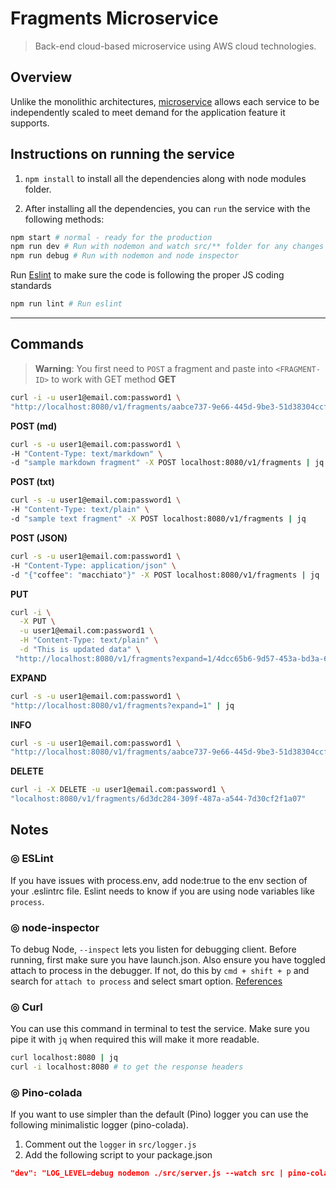 # Fragments Microservice

> Back-end cloud-based microservice using AWS cloud technologies.

## Overview

Unlike the monolithic architectures, [microservice](https://aws.amazon.com/microservices/) allows each service to be independently scaled to meet demand for the application feature it supports.

## Instructions on running the service

1. `npm install` to install all the dependencies along with node modules folder.

2. After installing all the dependencies, you can `run` the service with the following methods:

```sh
npm start # normal - ready for the production
npm run dev # Run with nodemon and watch src/** folder for any changes
npm run debug # Run with nodemon and node inspector
```

Run [Eslint](https://eslint.org/docs/latest/user-guide/getting-started) to make sure the code is following the proper JS coding standards

```sh
npm run lint # Run eslint
```

---

## Commands

> **Warning**: You first need to `POST` a fragment and paste into `<FRAGMENT-ID>` to work with GET method
> **GET**

```bash
curl -i -u user1@email.com:password1 \
"http://localhost:8080/v1/fragments/aabce737-9e66-445d-9be3-51d38304ccf1"
```

**POST (md)**

```bash
curl -s -u user1@email.com:password1 \
-H "Content-Type: text/markdown" \
-d "sample markdown fragment" -X POST localhost:8080/v1/fragments | jq
```

**POST (txt)**

```bash
curl -s -u user1@email.com:password1 \
-H "Content-Type: text/plain" \
-d "sample text fragment" -X POST localhost:8080/v1/fragments | jq
```

**POST (JSON)**

```bash
curl -s -u user1@email.com:password1 \
-H "Content-Type: application/json" \
-d "{"coffee": "macchiato"}" -X POST localhost:8080/v1/fragments | jq
```

**PUT**

```bash
curl -i \
  -X PUT \
  -u user1@email.com:password1 \
  -H "Content-Type: text/plain" \
  -d "This is updated data" \
 "http://localhost:8080/v1/fragments?expand=1/4dcc65b6-9d57-453a-bd3a-63c107a51698"
```

**EXPAND**

```bash
curl -s -u user1@email.com:password1 \
"http://localhost:8080/v1/fragments?expand=1" | jq
```

**INFO**

```bash
curl -s -u user1@email.com:password1 \
"http://localhost:8080/v1/fragments/aabce737-9e66-445d-9be3-51d38304ccf1/info" | jq
```

**DELETE**

```bash
curl -i -X DELETE -u user1@email.com:password1 \
"localhost:8080/v1/fragments/6d3dc284-309f-487a-a544-7d30cf2f1a07"
```

## Notes

### ◎ ESLint

If you have issues with process.env, add node:true to the env section of your .eslintrc file. Eslint needs to know if you are using node variables like `process`.

### ◎ node-inspector

To debug Node, `--inspect` lets you listen for debugging client.
Before running, first make sure you have launch.json. Also ensure you have toggled attach to process in the debugger. If not, do this by `cmd + shift + p` and search for `attach to process` and select smart option. [References](https://code.visualstudio.com/docs/nodejs/nodejs-debugging)

### ◎ Curl

You can use this command in terminal to test the service. Make sure you pipe it with `jq` when required this will make it more readable.

```sh
curl localhost:8080 | jq
curl -i localhost:8080 # to get the response headers
```

### ◎ Pino-colada

If you want to use simpler than the default (Pino) logger you can use the following minimalistic logger (pino-colada).

1. Comment out the `logger` in `src/logger.js`
2. Add the following script to your package.json

```json
"dev": "LOG_LEVEL=debug nodemon ./src/server.js --watch src | pino-colada"
```
